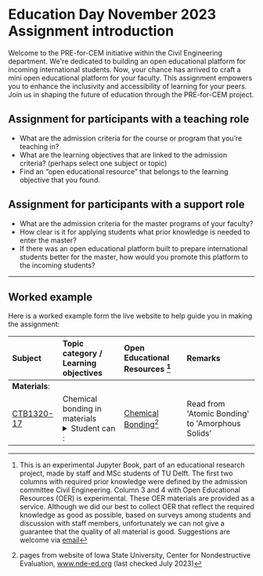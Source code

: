 # Education Day November 2023 Assignment introduction

Welcome to the PRE-for-CEM initiative within the Civil Engineering department. We're dedicated to building an open educational platform for incoming international students. Now, your chance has arrived to craft a mini open educational platform for your faculty. This assignment empowers you to enhance the inclusivity and accessibility of learning for your peers. Join us in shaping the future of education through the PRE-for-CEM project.

## Assignment for participants with a teaching role

- What are the admission criteria for the course or program that you’re teaching in?
- What are the learning objectives that are linked to the admission criteria? (perhaps select one subject or topic)
- Find an “open educational resource” that belongs to the learning objective that you found. 

## Assignment for participants with a support role 

- What are the admission criteria for the master programs of your faculty?
- How clear is it for applying students what prior knowledge is needed to enter the master? 
- If there was an open educational platform built to prepare international students better for the master, how would you promote this platform to the incoming students?

--- 

## Worked example

Here is a worked example form the live website to help guide you in making the assignment: 

|Subject|Topic category / Learning objectives  | Open Educational Resources [^1] |Remarks| 
|:------|:--------|:---------------------------|:------------------|
| **Materials**:     |||
 [CTB1320-17](https://studiegids.tudelft.nl/a101_displayCourse.do?course_id=61974)                                                                                                                            | Chemical bonding in materials <details><summary>Student can :</summary> - Understand atomic properties, bonds and their impact on material characteristics. </details> |<a href="https://www.nde-ed.org/Physics/Materials/Structure/bonds.xhtml" target="_blank">Chemical Bonding</a>[^2]|Read from 'Atomic Bonding' to 'Amorphous Solids' |


[^1]: This is an experimental Jupyter Book, part of an educational research project, made by staff and MSc students of TU Delft. The first two columns with required prior knowledge were defined by the admission committee Civil Engineering. Column 3 and 4 with Open Educational Resources (OER) is experimental. These OER materials are provided as a service. Although we did our best to collect OER that reflect the required knowledge as good as possible, based on surveys among students and discussion with staff members, unfortunately we can not give a guarantee that the quality of all material is good. Suggestions are welcome via [email](mailto:h.r.schipper@tudelft.nl?subject=PRE-for-CEM-suggestions)
[^2]: pages from website of Iowa State University, Center for Nondestructive Evaluation, www.nde-ed.org (last checked July 2023)